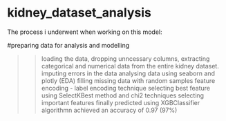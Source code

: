# kidney_dataset_analysis

The process i underwent when working on this model:

#preparing data for analysis and modelling
>> loading the data,
>> dropping unncessary columns,
>> extracting categorical and numerical data from the entire kidney dataset.
>> imputing errors in the data
>> analysing data using seaborn and plotly (EDA)
>> filling missing data with random samples
>> feature encoding - label encoding technique
>> selecting best feature using SelectKBest method and chi2 techniques
>> selecting important features
>> finally predicted using XGBClassifier algorithmn achieved an accuracy of 0.97 (97%)
